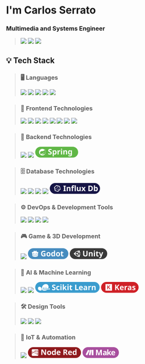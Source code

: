 # I'm Carlos Serrato
### Multimedia and Systems Engineer

> [<img src="https://ziadoua.github.io/m3-Markdown-Badges/badges/MyPortfolio/myportfolio1.svg">]()
> [<img src="https://ziadoua.github.io/m3-Markdown-Badges/badges/LinkedIn/linkedin1.svg">]()
> [<img src="https://ziadoua.github.io/m3-Markdown-Badges/badges/Behance/behance1.svg">]()


## 💡 Tech Stack  

> ### 🖥️ Languages  
> <img src="https://ziadoua.github.io/m3-Markdown-Badges/badges/Python/python3.svg" height="30">  
> <img src="https://ziadoua.github.io/m3-Markdown-Badges/badges/Java/java1.svg" height="30">  
> <img src="https://ziadoua.github.io/m3-Markdown-Badges/badges/Javascript/javascript2.svg" height="30">  
> <img src="https://ziadoua.github.io/m3-Markdown-Badges/badges/TypeScript/typescript1.svg" height="30">  
> <img src="https://ziadoua.github.io/m3-Markdown-Badges/badges/CSharp/csharp1.svg" height="30">  

> ### 🎨 Frontend Technologies  
> <img src="https://ziadoua.github.io/m3-Markdown-Badges/badges/HTML/html1.svg" height="30">  
> <img src="https://ziadoua.github.io/m3-Markdown-Badges/badges/CSS/css1.svg" height="30">  
> <img src="https://ziadoua.github.io/m3-Markdown-Badges/badges/React/react1.svg" height="30">  
> <img src="https://ziadoua.github.io/m3-Markdown-Badges/badges/Angular/angular1.svg" height="30">  
> <img src="https://ziadoua.github.io/m3-Markdown-Badges/badges/Ionic/ionic1.svg" height="30">  
> <img src="https://ziadoua.github.io/m3-Markdown-Badges/badges/Redux/redux1.svg" height="30">  
> <img src="https://ziadoua.github.io/m3-Markdown-Badges/badges/Bootstrap/bootstrap1.svg" height="30">  
> <img src="https://ziadoua.github.io/m3-Markdown-Badges/badges/TailwindCSS/tailwindcss1.svg" height="30">  

> ### 🔧 Backend Technologies  
> <img src="https://ziadoua.github.io/m3-Markdown-Badges/badges/dotNET/dotnet1.svg" height="30">  
> <img src="https://ziadoua.github.io/m3-Markdown-Badges/badges/Flask/flask1.svg" height="30">  
> <img src="https://raw.githubusercontent.com/nostcoper/nostcoper/refs/heads/main/Badges/Spring.svg" height="30">  

> ### 🗄️ Database Technologies  
> <img src="https://ziadoua.github.io/m3-Markdown-Badges/badges/PostgreSQL/postgresql1.svg" height="30">  
> <img src="https://ziadoua.github.io/m3-Markdown-Badges/badges/MySQL/mysql1.svg" height="30">  
> <img src="https://ziadoua.github.io/m3-Markdown-Badges/badges/Firebase/firebase1.svg" height="30">  
> <img src="https://ziadoua.github.io/m3-Markdown-Badges/badges/MongoDB/mongodb1.svg" height="30">  
> <img src="https://raw.githubusercontent.com/nostcoper/nostcoper/refs/heads/main/Badges/Influx.svg" height="30">  

> ### ⚙️ DevOps & Development Tools  
> <img src="https://ziadoua.github.io/m3-Markdown-Badges/badges/Postman/postman1.svg" height="30">  
> <img src="https://ziadoua.github.io/m3-Markdown-Badges/badges/Docker/docker1.svg" height="30">  
> <img src="https://ziadoua.github.io/m3-Markdown-Badges/badges/Git/git1.svg" height="30">  
> <img src="https://ziadoua.github.io/m3-Markdown-Badges/badges/Github/github1.svg" height="30">  

> ### 🎮 Game & 3D Development  
> <img src="https://ziadoua.github.io/m3-Markdown-Badges/badges/Blender/blender1.svg" height="30">  
> <img src="https://raw.githubusercontent.com/nostcoper/nostcoper/refs/heads/main/Badges/Godot.svg" height="30">  
> <img src="https://raw.githubusercontent.com/nostcoper/nostcoper/refs/heads/main/Badges/Unity.svg" height="30">  

> ### 🤖 AI & Machine Learning  
> <img src="https://ziadoua.github.io/m3-Markdown-Badges/badges/TensorFlow/tensorflow1.svg" height="30">  
> <img src="https://ziadoua.github.io/m3-Markdown-Badges/badges/PyTorch/pytorch1.svg" height="30">  
> <img src="https://raw.githubusercontent.com/nostcoper/nostcoper/refs/heads/main/Badges/Scikit.svg" height="30">  
> <img src="https://raw.githubusercontent.com/nostcoper/nostcoper/refs/heads/main/Badges/Keras.svg" height="30">  

> ### 🛠️ Design Tools  
> <img src="https://ziadoua.github.io/m3-Markdown-Badges/badges/Figma/figma1.svg" height="30">  
> <img src="https://ziadoua.github.io/m3-Markdown-Badges/badges/Illustrator/illustrator2.svg" height="30">  
> <img src="https://ziadoua.github.io/m3-Markdown-Badges/badges/Photoshop/photoshop3.svg" height="30">  

> ### 🔌 IoT & Automation  
> <img src="https://ziadoua.github.io/m3-Markdown-Badges/badges/Arduino/arduino1.svg" height="30">  
> <img src="https://raw.githubusercontent.com/nostcoper/nostcoper/refs/heads/main/Badges/Node%20Red.svg" height="30">  
> <img src="https://raw.githubusercontent.com/nostcoper/nostcoper/refs/heads/main/Badges/Make.svg" height="30">  
